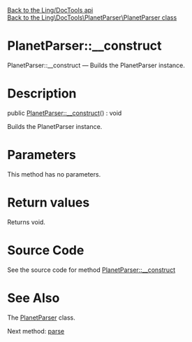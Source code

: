 [Back to the Ling/DocTools api](https://github.com/lingtalfi/DocTools/blob/master/doc/api/Ling/DocTools.md)<br>
[Back to the Ling\DocTools\PlanetParser\PlanetParser class](https://github.com/lingtalfi/DocTools/blob/master/doc/api/Ling/DocTools/PlanetParser/PlanetParser.md)


PlanetParser::__construct
================



PlanetParser::__construct — Builds the PlanetParser instance.




Description
================


public [PlanetParser::__construct](https://github.com/lingtalfi/DocTools/blob/master/doc/api/Ling/DocTools/PlanetParser/PlanetParser/__construct.md)() : void




Builds the PlanetParser instance.




Parameters
================

This method has no parameters.


Return values
================

Returns void.








Source Code
===========
See the source code for method [PlanetParser::__construct](https://github.com/lingtalfi/DocTools/blob/master/PlanetParser/PlanetParser.php#L76-L83)


See Also
================

The [PlanetParser](https://github.com/lingtalfi/DocTools/blob/master/doc/api/Ling/DocTools/PlanetParser/PlanetParser.md) class.

Next method: [parse](https://github.com/lingtalfi/DocTools/blob/master/doc/api/Ling/DocTools/PlanetParser/PlanetParser/parse.md)<br>

